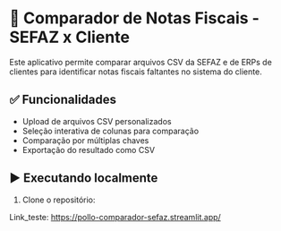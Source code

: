 # 📄 Comparador de Notas Fiscais - SEFAZ x Cliente

Este aplicativo permite comparar arquivos CSV da SEFAZ e de ERPs de clientes para identificar notas fiscais faltantes no sistema do cliente.

## ✅ Funcionalidades

- Upload de arquivos CSV personalizados
- Seleção interativa de colunas para comparação
- Comparação por múltiplas chaves
- Exportação do resultado como CSV

## ▶️ Executando localmente

1. Clone o repositório:

Link_teste: https://pollo-comparador-sefaz.streamlit.app/

